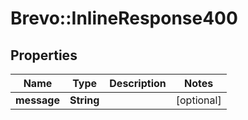# Brevo::InlineResponse400

## Properties
Name | Type | Description | Notes
------------ | ------------- | ------------- | -------------
**message** | **String** |  | [optional] 


